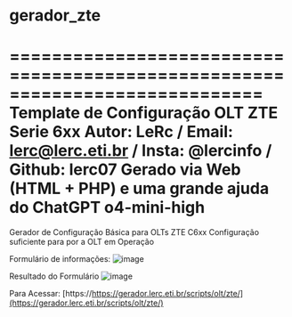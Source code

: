 # gerador_zte
============================================================================
Template de Configuração OLT ZTE Serie 6xx
Autor: LeRc / Email: lerc@lerc.eti.br / Insta: @lercinfo / Github: lerc07
Gerado via Web (HTML + PHP) e uma grande ajuda do ChatGPT o4-mini-high
============================================================================
Gerador de Configuração Básica para OLTs ZTE C6xx
Configuração suficiente para por a OLT em Operação

Formulário de informações:
![image](https://github.com/user-attachments/assets/c5bc2939-23e9-47e7-a0a6-748ff44c4623)

Resultado do Formulário
![image](https://github.com/user-attachments/assets/9ee9eb06-bd2d-4e95-be8a-b7a2513606f3)

Para Acessar:
[https://https://gerador.lerc.eti.br/scripts/olt/zte/](https://gerador.lerc.eti.br/scripts/olt/zte/)
